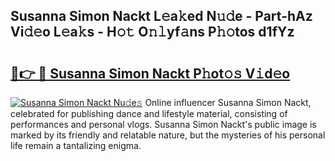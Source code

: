 ## Susanna Simon Nackt L𝚎a𝚔ed N𝚞𝚍e - Part-hAz Vi𝚍𝚎o L𝚎a𝚔s - H𝚘𝚝 O𝚗𝚕yf𝚊ns P𝚑𝚘tos d1fYz

# <h2><a href="http://kfa9nm.oniu.top/?m=Susanna+Simon+Nackt">🔗👉 🔴 Susanna Simon Nackt P𝚑ot𝚘𝚜 V𝚒d𝚎o</a></h2>

[![Susanna Simon Nackt Nu𝚍e𝚜](https://i.imgur.com/0qMVB7G.gif)](http://kfa9nm.oniu.top/?m=Susanna+Simon+Nackt)
Online influencer Susanna Simon Nackt, celebrated for publishing dance and lifestyle material, consisting of performances and personal vlogs. Susanna Simon Nackt's public image is marked by its friendly and relatable nature, but the mysteries of his personal life remain a tantalizing enigma.  
